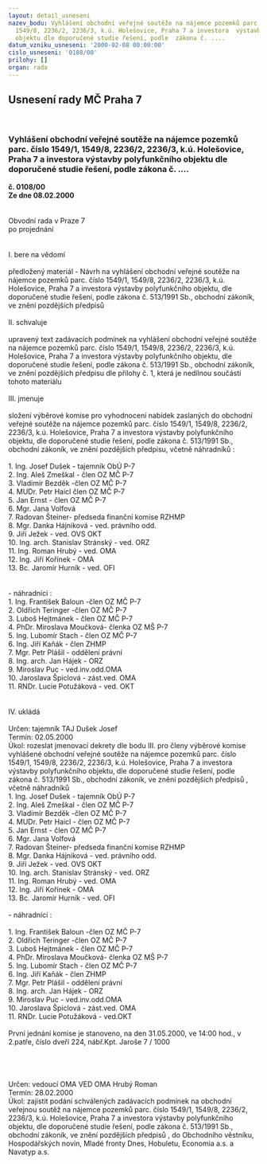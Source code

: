 ```yaml
---
layout: detail_usneseni
nazev_bodu: Vyhlášení obchodní veřejné soutěže na nájemce pozemků parc. číslo 1549/1,
  1549/8, 2236/2, 2236/3, k.ú. Holešovice, Praha 7 a investora  výstavby polyfunkčního
  objektu dle doporučené studie řešení, podle  zákona č. ....
datum_vzniku_usneseni: '2000-02-08 00:00:00'
cislo_usneseni: '0108/00'
prilohy: []
organ: rada
---
```

<div id="ucUsn_pList" class="usn">
	<span><h2>Usnesení rady MČ Praha 7 </h2>
<br></span><div class="standBody">
<span><h3>Vyhlášení obchodní veřejné soutěže na nájemce pozemků parc. číslo 1549/1, 1549/8, 2236/2, 2236/3, k.ú. Holešovice, Praha 7 a investora  výstavby polyfunkčního objektu dle doporučené studie řešení, podle  zákona č. ....</h3></span><div class="center">
		<strong>č. 0108/00</strong><br>
	</div>
<div class="center">
		<strong>Ze dne 08.02.2000</strong><br><br>
	</div>
<br>Obvodní rada v Praze 7<br>po projednání<br><br><br>I.	bere na vědomí<br><br> předložený materiál - Návrh na  vyhlášení obchodní veřejné soutěže  na nájemce pozemků parc. číslo 1549/1, 1549/8, 2236/2, 2236/3, k.ú. Holešovice, Praha 7 a investora  výstavby polyfunkčního objektu, dle doporučené studie řešení, podle  zákona č. 513/1991 Sb., obchodní zákoník, ve znění pozdějších předpisů <br><br>II.	schvaluje <br><br>upravený text zadávacích podmínek  na vyhlášení obchodní veřejné soutěže  na nájemce pozemků parc. číslo 1549/1, 1549/8, 2236/2, 2236/3, k.ú. Holešovice, Praha 7 a investora  výstavby polyfunkčního objektu, dle doporučené studie řešení, podle  zákona č. 513/1991 Sb., obchodní zákoník, ve znění pozdějších předpisu dle přílohy č. 1, která je nedílnou součástí tohoto materiálu<br><br>III.	jmenuje<br><br>složení výběrové komise pro vyhodnocení nabídek zaslaných do obchodní veřejné soutěže  na nájemce pozemků parc. číslo 1549/1, 1549/8, 2236/2, 2236/3, k.ú. Holešovice, Praha 7 a investora  výstavby polyfunkčního objektu, dle doporučené studie řešení, podle  zákona č. 513/1991 Sb., obchodní zákoník, ve znění pozdějších předpisu, včetně náhradníků :<br><br>1. Ing. Josef Dušek - tajemník ObÚ P-7<br>2. Ing. Aleš Zmeškal - člen OZ MČ P-7<br>3. Vladimír Bezděk -člen OZ MČ P-7<br>4. MUDr. Petr Haicl člen  OZ MČ P-7<br>5. Jan Ernst - člen OZ MČ P-7<br>6. Mgr. Jana Volfová<br>7. Radovan Šteiner- předseda finanční komise RZHMP<br>8. Mgr. Danka Hájniková - ved. právního odd.<br>9. Jiří Ježek - ved. OVS OKT<br>10. Ing. arch. Stanislav Stránský - ved. ORZ<br>11. Ing. Roman Hrubý - ved. OMA<br>12. Ing. Jiří Kořínek - OMA<br>13. Bc. Jaromír Hurník - ved. OFI<br><br><br>- náhradníci :<br>1. Ing. František Baloun -člen OZ MČ P-7<br>2. Oldřich Teringer -člen OZ MČ P-7<br>3. Luboš Hejtmánek - člen OZ MČ P-7<br>4. PhDr. Miroslava Moučková- členka OZ MŠ P-7<br>5. Ing. Lubomír Stach - člen OZ MČ P-7<br>6. Ing. Jiří Kaňák - člen ZHMP<br>7. Mgr. Petr Plášil - oddělení právní<br>8. Ing. arch. Jan Hájek - ORZ<br>9. Miroslav Puc - ved.inv.odd.OMA<br>10. Jaroslava Špiclová - zást.ved. OMA<br>11. RNDr. Lucie Potužáková - ved. OKT<br><br><br>IV.	ukládá <br><br> Určen:	tajemník	TAJ Dušek Josef<br>Termín: 02.05.2000<br>Úkol:	rozeslat jmenovací dekrety dle bodu III. pro členy výběrové komise vyhlášené obchodní veřejné soutěže  na nájemce pozemků parc. číslo 1549/1, 1549/8, 2236/2, 2236/3, k.ú. Holešovice, Praha 7 a investora  výstavby polyfunkčního objektu, dle doporučené studie řešení, podle  zákona č. 513/1991 Sb., obchodní zákoník, ve znění pozdějších předpisů , včetně náhradníků                                                                                                                   <br>1. Ing. Josef Dušek - tajemník ObÚ P-7<br>2. Ing. Aleš Zmeškal - člen OZ MČ P-7<br>3. Vladimír Bezděk -člen OZ MČ P-7<br>4. MUDr. Petr  Haicl - člen  OZ MČ P-7<br>5. Jan Ernst - člen OZ MČ P-7<br>6. Mgr. Jana Volfová<br>7. Radovan Šteiner- předseda finanční komise RZHMP<br>8. Mgr. Danka Hájniková - ved. právního odd.<br>9. Jiří Ježek - ved. OVS OKT<br>10. Ing. arch. Stanislav Stránský - ved. ORZ<br>11. Ing. Roman Hrubý - ved. OMA<br>12. Ing. Jiří Kořínek - OMA<br>13. Bc. Jaromír Hurník - ved. OFI<br><br>- náhradníci :<br><br>1. Ing. František Baloun -člen OZ MČ P-7<br>2. Oldřich Teringer -člen OZ MČ P-7<br>3. Luboš Hejtmánek - člen OZ MČ P-7<br>4. PhDr. Miroslava Moučková- členka OZ MŠ P-7<br>5. Ing. Lubomír Stach - člen OZ MČ P-7<br>6. Ing. Jiří Kaňák - člen ZHMP<br>7. Mgr. Petr Plášil - oddělení právní<br>8. Ing. arch. Jan Hájek - ORZ<br>9. Miroslav Puc - ved.inv.odd.OMA<br>10. Jaroslava Špiclová - zást.ved. OMA<br>11. RNDr. Lucie Potužáková - ved.OKT <br><br>První jednání komise je stanoveno, na den 31.05.2000, ve 14:00 hod., v 2.patře, číslo dveří 224, nábř.Kpt. Jaroše 7 / 1000 <br> <br><br><br><br> Určen:	vedoucí OMA	VED OMA Hrubý Roman<br>Termín: 28.02.2000<br>Úkol:	zajistit podání schválených zadávacích podmínek na  obchodní veřejnou soutěž  na nájemce pozemků parc. číslo 1549/1, 1549/8, 2236/2, 2236/3, k.ú. Holešovice, Praha 7 a investora  výstavby polyfunkčního objektu, dle doporučené studie řešení, podle  zákona č. 513/1991 Sb., obchodní zákoník, ve znění pozdějších předpisů , do Obchodního věstníku, Hospodářských novin, Mladé fronty Dnes, Hobuletu, Economia a.s. a Navatyp a.s.<br>
</div>
</div>